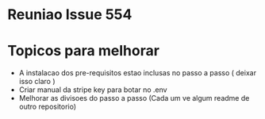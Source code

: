 # Reuniao Issue 554
# Topicos para melhorar
- A instalacao dos pre-requisitos estao inclusas no passo a passo ( deixar isso claro )
-  Criar manual da stripe key para botar no .env
- Melhorar as divisoes do passo a passo (Cada um ve algum readme de outro repositorio)